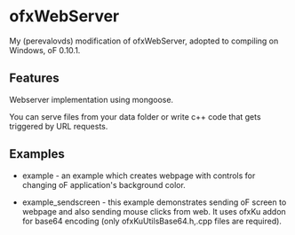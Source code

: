 # ofxWebServer

My (perevalovds) modification of ofxWebServer, adopted to compiling on Windows, oF 0.10.1.

## Features
Webserver implementation using mongoose.

You can serve files from your data folder or write c++ code that gets triggered by URL requests.

## Examples

* example - an example which creates webpage with controls for changing oF application's background color.

* example_sendscreen - this example demonstrates sending oF screen to webpage 
and also sending mouse clicks from web.
It uses ofxKu addon for base64 encoding (only ofxKuUtilsBase64.h,.cpp files are required).